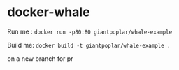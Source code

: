 # docker-whale

Run me : `docker run -p80:80 giantpoplar/whale-example`

Build me: `docker build -t giantpoplar/whale-example .`

on a new branch for pr
